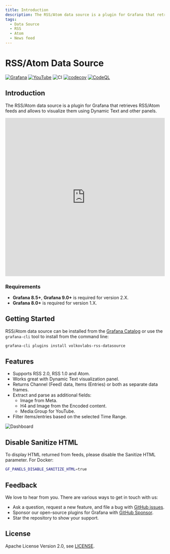 ```yaml
---
title: Introduction
description: The RSS/Atom data source is a plugin for Grafana that retrieves RSS/Atom feeds and allows to visualize them using Dynamic Text and other panels.
tags:
  - Data Source
  - RSS
  - Atom
  - News feed
---
```


# RSS/Atom Data Source

[![Grafana](https://img.shields.io/badge/Grafana-9.2.2-orange)](https://www.grafana.com)
[![YouTube](https://img.shields.io/badge/YouTube-Playlist-red)](https://youtube.com/playlist?list=PLPow72ygztmSGfvGdXriFE-LVuS4Glg7w)
![CI](https://github.com/volkovlabs/volkovlabs-rss-datasource/workflows/CI/badge.svg)
[![codecov](https://codecov.io/gh/VolkovLabs/volkovlabs-rss-datasource/branch/main/graph/badge.svg?token=2W9VR0PG5N)](https://codecov.io/gh/VolkovLabs/volkovlabs-rss-datasource)
[![CodeQL](https://github.com/VolkovLabs/volkovlabs-rss-datasource/actions/workflows/codeql-analysis.yml/badge.svg)](https://github.com/VolkovLabs/volkovlabs-rss-datasource/actions/workflows/codeql-analysis.yml)

## Introduction

The RSS/Atom data source is a plugin for Grafana that retrieves RSS/Atom feeds and allows to visualize them using Dynamic Text and other panels.

<iframe width="100%" height="500" src="https://www.youtube.com/embed/RAxqS2hpWkg" title="RSS/Atom data source" frameBorder="0" allow="accelerometer; autoplay; clipboard-write; encrypted-media; gyroscope; picture-in-picture" allowFullScreen></iframe>

### Requirements

- **Grafana 8.5+**, **Grafana 9.0+** is required for version 2.X.
- **Grafana 8.0+** is required for version 1.X.

## Getting Started

RSS/Atom data source can be installed from the [Grafana Catalog](https://grafana.com/grafana/plugins/volkovlabs-rss-datasource/) or use the `grafana-cli` tool to install from the command line:

```bash
grafana-cli plugins install volkovlabs-rss-datasource
```

## Features

- Supports RSS 2.0, RSS 1.0 and Atom.
- Works great with Dynamic Text visualization panel.
- Returns Channel (Feed) data, Items (Entries) or both as separate data frames.
- Extract and parse as additional fields:
  - Image from Meta.
  - H4 and Image from the Encoded content.
  - Media:Group for YouTube.
- Filter items/entries based on the selected Time Range.

![Dashboard](https://raw.githubusercontent.com/VolkovLabs/volkovlabs-rss-datasource/main/src/img/dashboard.png)

## Disable Sanitize HTML

To display HTML returned from feeds, please disable the Sanitize HTML parameter. For Docker:

```bash
GF_PANELS_DISABLE_SANITIZE_HTML=true
```

## Feedback

We love to hear from you. There are various ways to get in touch with us:

- Ask a question, request a new feature, and file a bug with [GitHub issues](https://github.com/volkovlabs/volkovlabs-rss-datasource/issues/new/choose).
- Sponsor our open-source plugins for Grafana with [GitHub Sponsor](https://github.com/sponsors/VolkovLabs).
- Star the repository to show your support.

## License

Apache License Version 2.0, see [LICENSE](https://github.com/volkovlabs/volkovlabs-rss-datasource/blob/main/LICENSE).
